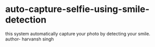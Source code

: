# auto-capture-selfie-using-smile-detection
this system automatically capture your photo by detecting your smile.
author- harvansh singh
